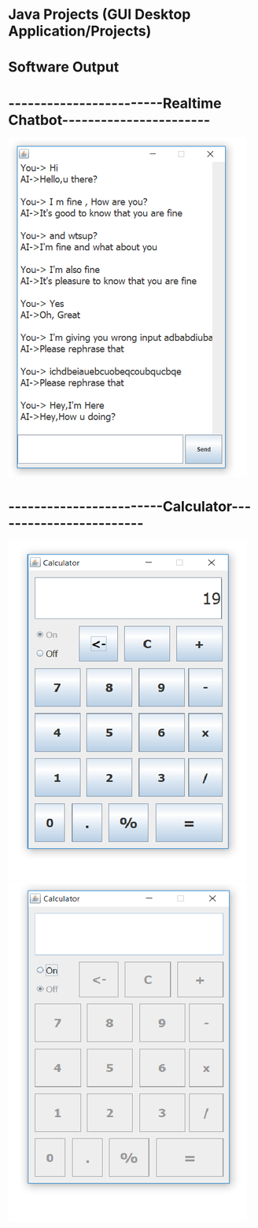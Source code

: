 # Java Projects (GUI Desktop Application/Projects)

# Software Output

# ------------------------Realtime Chatbot-----------------------

<img src="./Software img/Chatbot.png" >

# ------------------------Calculator------------------------

<img src="./Software img/Calc1.png" > <br>
<img src="./Software img/Calc2.png" >

